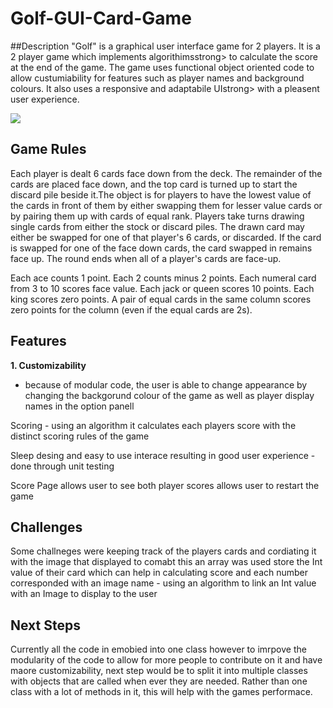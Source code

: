 # Golf-GUI-Card-Game

##Description
"Golf" is a graphical user interface game for 2 players. It is a 2 player game which implements algorithimsstrong> to calculate the score at the end of the game. The game uses functional object oriented code to allow custumiability for features such as player names and background colours. It also uses a responsive and adaptabile UIstrong> with a pleasent user experience.

![](http://dhruvshah.tech/img/projects/golf-game-mockup.png)


## Game Rules 
Each player is dealt 6 cards face down from the deck. The remainder of the cards are placed face down, and the top card is turned up to start the discard pile beside it.The object is for players to have the lowest value of the cards in front of them by either swapping them for lesser value cards or by pairing them up with cards of equal rank. Players take turns drawing single cards from either the stock or discard piles. The drawn card may either be swapped for one of that player's 6 cards, or discarded. If the card is swapped for one of the face down cards, the card swapped in remains face up. The round ends when all of a player's cards are face-up.

Each ace counts 1 point.
Each 2 counts minus 2 points.
Each numeral card from 3 to 10 scores face value.
Each jack or queen scores 10 points.
Each king scores zero points.
A pair of equal cards in the same column scores zero points for the column (even if the equal cards are 2s).

## Features 



**1. Customizability** 
  * because of modular code, the user is able to change appearance by changing the backgorund colour of the game as well as player display names in the option panell 

Scoring - using an algorithm it calculates each players score with the distinct scoring rules of the game 

Sleep desing and easy to use interace resulting in good user experience - done through unit testing 

Score Page 
  allows user to see both player scores 
   allows user to restart the game 

## Challenges 

Some challneges were keeping track of the players cards and cordiating it with the image that displayed to comabt this an array was used store the Int value of their card which can help in calculating score and each number corresponded with an image name - using an algorithm to link an Int value with an Image to display to the user 

## Next Steps 
Currently all the code in emobied into one class however to imrpove the modularity of the code to allow for more people to contribute on it and have maore customizability, next step would be to split it into multiple classes with objects that are called when ever they are needed. Rather than one class with a lot of methods in it, this will help with the games performace. 
